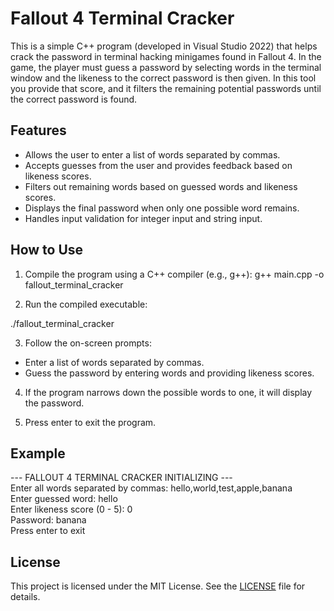 # Fallout 4 Terminal Cracker

This is a simple C++ program (developed in Visual Studio 2022) that helps crack the password in terminal hacking minigames found in Fallout 4. In the game, the player must guess a password by selecting words in the terminal window and the likeness to the correct password is then given. In this tool you provide that score, and it filters the remaining potential passwords until the correct password is found.

## Features

- Allows the user to enter a list of words separated by commas.
- Accepts guesses from the user and provides feedback based on likeness scores.
- Filters out remaining words based on guessed words and likeness scores.
- Displays the final password when only one possible word remains.
- Handles input validation for integer input and string input.

## How to Use

1. Compile the program using a C++ compiler (e.g., g++):
g++ main.cpp -o fallout_terminal_cracker

2. Run the compiled executable:

./fallout_terminal_cracker

3. Follow the on-screen prompts:
- Enter a list of words separated by commas.
- Guess the password by entering words and providing likeness scores.

4. If the program narrows down the possible words to one, it will display the password.

5. Press enter to exit the program.

## Example

--- FALLOUT 4 TERMINAL CRACKER INITIALIZING ---  
Enter all words separated by commas: hello,world,test,apple,banana  
Enter guessed word: hello  
Enter likeness score (0 - 5): 0  
Password: banana  
Press enter to exit
## License

This project is licensed under the MIT License. See the [LICENSE](LICENSE) file for details.


